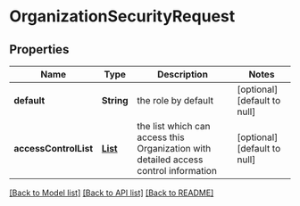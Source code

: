 # OrganizationSecurityRequest
## Properties

| Name | Type | Description | Notes |
|------------ | ------------- | ------------- | -------------|
| **default** | **String** | the role by default | [optional] [default to null] |
| **accessControlList** | [**List**](OrganizationAccessControlRequest.md) | the list which can access this Organization with detailed access control information | [optional] [default to null] |

[[Back to Model list]](../README.md#documentation-for-models) [[Back to API list]](../README.md#documentation-for-api-endpoints) [[Back to README]](../README.md)

